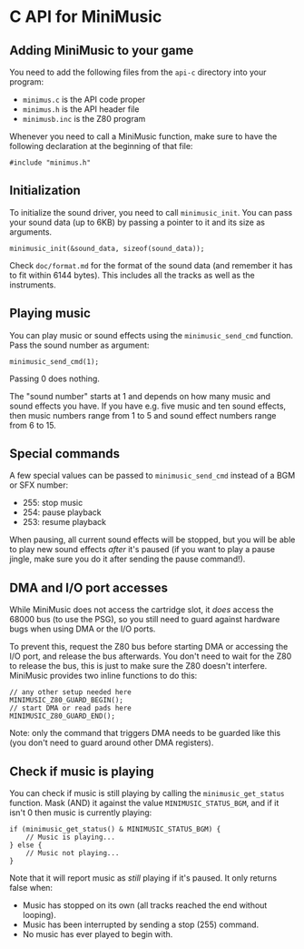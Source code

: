 # C API for MiniMusic

## Adding MiniMusic to your game

You need to add the following files from the `api-c` directory into your program:

* `minimus.c` is the API code proper
* `minimus.h` is the API header file
* `minimusb.inc` is the Z80 program

Whenever you need to call a MiniMusic function, make sure to have the following declaration at the beginning of that file:

```
#include "minimus.h"
```

## Initialization

To initialize the sound driver, you need to call `minimusic_init`. You can pass your sound data (up to 6KB) by passing a pointer to it and its size as arguments.

```
minimusic_init(&sound_data, sizeof(sound_data));
```

Check `doc/format.md` for the format of the sound data (and remember it has to fit within 6144 bytes). This includes all the tracks as well as the instruments.

## Playing music

You can play music or sound effects using the `minimusic_send_cmd` function. Pass the sound number as argument:

```
minimusic_send_cmd(1);
```

Passing 0 does nothing.

The "sound number" starts at 1 and depends on how many music and sound effects you have. If you have e.g. five music and ten sound effects, then music numbers range from 1 to 5 and sound effect numbers range from 6 to 15.

## Special commands

A few special values can be passed to `minimusic_send_cmd` instead of a BGM or SFX number:

* 255: stop music
* 254: pause playback
* 253: resume playback

When pausing, all current sound effects will be stopped, but you will be able to play new sound effects *after* it's paused (if you want to play a pause jingle, make sure you do it after sending the pause command!).

## DMA and I/O port accesses

While MiniMusic does not access the cartridge slot, it *does* access the 68000 bus (to use the PSG), so you still need to guard against hardware bugs when using DMA or the I/O ports.

To prevent this, request the Z80 bus before starting DMA or accessing the I/O port, and release the bus afterwards. You don't need to wait for the Z80 to release the bus, this is just to make sure the Z80 doesn't interfere. MiniMusic provides two inline functions to do this:

```
// any other setup needed here
MINIMUSIC_Z80_GUARD_BEGIN();
// start DMA or read pads here
MINIMUSIC_Z80_GUARD_END();
```

Note: only the command that triggers DMA needs to be guarded like this (you don't need to guard around other DMA registers).

## Check if music is playing

You can check if music is still playing by calling the `minimusic_get_status` function. Mask (AND) it against the value `MINIMUSIC_STATUS_BGM`, and if it isn't 0 then music is currently playing:

```
if (minimusic_get_status() & MINIMUSIC_STATUS_BGM) {
    // Music is playing...
} else {
    // Music not playing...
}
```

Note that it will report music as *still* playing if it's paused. It only returns false when:

* Music has stopped on its own (all tracks reached the end without looping).
* Music has been interrupted by sending a stop (255) command.
* No music has ever played to begin with.  
